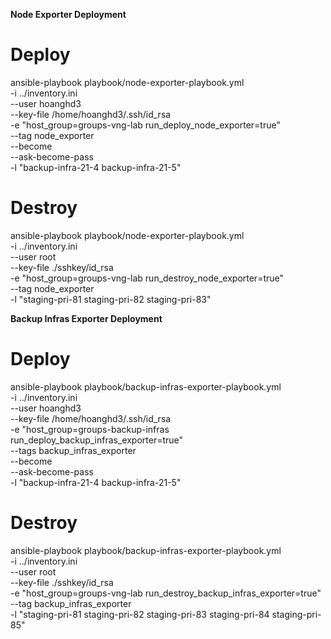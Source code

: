**Node Exporter Deployment**
# Deploy
ansible-playbook playbook/node-exporter-playbook.yml \
    -i ../inventory.ini \
    --user hoanghd3 \
    --key-file /home/hoanghd3/.ssh/id_rsa \
    -e "host_group=groups-vng-lab run_deploy_node_exporter=true" \
    --tag node_exporter \
    --become \
    --ask-become-pass \
    -l "backup-infra-21-4 backup-infra-21-5"

# Destroy
ansible-playbook playbook/node-exporter-playbook.yml \
    -i ../inventory.ini \
    --user root \
    --key-file ./sshkey/id_rsa \
    -e "host_group=groups-vng-lab run_destroy_node_exporter=true" \
    --tag node_exporter \
    -l "staging-pri-81 staging-pri-82 staging-pri-83"

**Backup Infras Exporter Deployment**
# Deploy
ansible-playbook playbook/backup-infras-exporter-playbook.yml \
    -i ../inventory.ini \
    --user hoanghd3 \
    --key-file /home/hoanghd3/.ssh/id_rsa \
    -e "host_group=groups-backup-infras run_deploy_backup_infras_exporter=true" \
    --tags backup_infras_exporter \
    --become \
    --ask-become-pass \
    -l "backup-infra-21-4 backup-infra-21-5"

# Destroy
ansible-playbook playbook/backup-infras-exporter-playbook.yml \
    -i ../inventory.ini \
    --user root \
    --key-file ./sshkey/id_rsa \
    -e "host_group=groups-vng-lab run_destroy_backup_infras_exporter=true" \
    --tag backup_infras_exporter \
    -l "staging-pri-81 staging-pri-82 staging-pri-83 staging-pri-84 staging-pri-85"